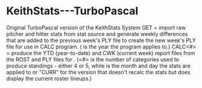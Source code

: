 # KeithStats---TurboPascal
Original TurboPascal version of the KeithStats System
GET<yy> = import raw pitcher and hitter stats from stat source and generate weekly differences that are added to the previous week's PLY file to create the new week's PLY file for use in CALC program. (<yy> is the year the program applies to.)
CALC<#> = produce the YTD (year-to-date) and CWK (current week) report files from the ROST and PLY files for <mmdd>. (<#> is the number of categories used to produce standings - either 4 or 5, while <mmdd> is the month and day the stats are applied to or "CURR" for the version that doesn't recalc the stats but does display the current roster lineups.)
